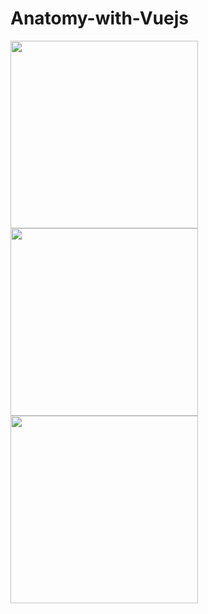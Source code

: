 # Anatomy-with-Vuejs

<p float="left">
    <img src="https://github.com/RezaHamidi0/Anatomy-with-Vuejs/assets/103819181/eabe9da1-b42f-4407-8fdc-95b22b39b9f3" width="300" />
    <img src="https://github.com/RezaHamidi0/Anatomy-with-Vuejs/assets/103819181/d5202974-b041-410f-97bd-07e5f3eae247" width="300" />
    <img src="https://github.com/RezaHamidi0/Anatomy-with-Vuejs/assets/103819181/093a5f28-b222-42fe-8b9d-a371156c1c6e" width="300" />
</p>
